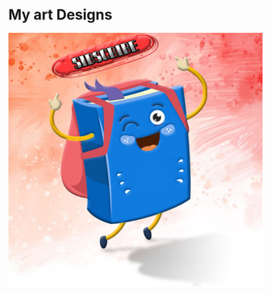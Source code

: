<h1> My art Designs </h1>

<img src="https://github.com/iam-Abol/Art-Designs/blob/master/subscribe/cartoon-little-funny-book-for%20subscribe%20button.jpg">